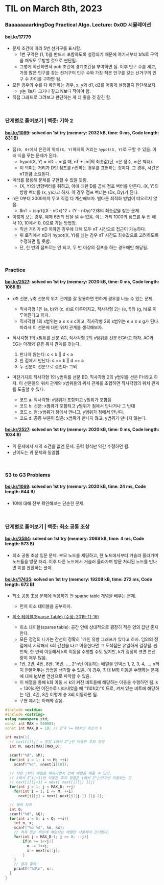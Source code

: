 # **TIL on March 8th, 2023**
### BaaaaaaaarkingDog Practical Algo. Lecture: 0x0D 시뮬레이션
#### [boj.kr/17779](../../../Problem%20Solving/boj/Simulation/17779-03-07-2023.cpp)
* 문제 조건에 따라 5번 선거구를 표시함.
  - 1번 구역은 (1, 1)을 반드시 포함하도록 설정되기 때문에 여기서부터 bfs로 구역을 채워도 무방할 것으로 판단됨.
  - 그렇게 확산하면서 oob 조건에 경계조건을 부여하면 됨. 이후 인구 수를 세고, 가장 많은 인구를 갖는 선거구의 인구 수와 가장 적은 인구를 갖는 선거구의 인구 수 차이를 구하면 됨.
* 모든 경우의 수를 다 확인하는 경우, x, y와 d1, d2를 어떻게 설정할지 판단해보자.
  - y는 1보다 크거나 같고 N보다 작아야 함.
* 직접 그래프로 그려보고 판단하는 게 더 좋을 것 같긴 함.
<br>

### 단계별로 풀어보기 | 백준: 기하 2
#### [boj.kr/1069](../../../Problem%20Solving/boj/Math/1069-03-08-2023.cpp): solved on 1st try (memory: 2032 kB, time: 0 ms, Code length: 831 B)
* 집`(0, 0)`에서 은진이 위치`(X, Y)`까지의 거리는 `hypot(X, Y)`로 구할 수 있음. 아래 식을 푸는 문제가 된다.
  - hypot(X, Y) = nD + m일 때, nT + |m|의 최솟값(단, n은 정수, m은 벡터).
  - 이 의미는 거리가 D인 점프를 n번하는 경우를 표현하는 것이다. 그 경우, 시간은 nT만큼 소요된다.
* 벡터를 활용해 문제를 구현할 수 있을 듯함.
  - (X, Y)의 방향벡터를 취하고, 이에 대한 D를 곱해 점프 벡터를 만든다. (X, Y)의 방향 벡터를 (x, y)라고 하자. 이 경우 점프 벡터는 (Dx, Dy)가 된다.
* n은 0부터 2000까지 두고 직접 다 계산해보자. 별다른 최적화 방법이 떠오르지 않음.
  - $nT + \sqrt{(X - nDx)^2 + (Y - nDy)^2}$의 최솟값을 찾는 문제.
* 이렇게 보는 경우, 예제 6번의 답을 낼 수 없음. 이는 거리 1000의 점프를 두 번 해서 10, 10에서 0, 0으로 가는 방법임.
  - 직선 거리가 nD 이하인 경우에 대해 모두 nT 시간으로 접근이 가능하다.
  - 위 로직에서 nD가 hypot(X, Y)를 넘는 경우 nT 시간도 최솟값으로 고려하도록 수정하면 될 듯함.
  - 단, 한 번의 점프로는 안 되고, 두 번 이상의 점프를 하는 경우에만 해당됨.
<br>

### Practice
#### [boj.kr/2527](../../../Problem%20Solving/boj/Math/2527-03-08-2023.cpp): solved on 1st try (memory: 2020 kB, time: 0 ms, Code length: 1088 B)
* x축 선분, y축 선분의 위치 관계를 잘 활용하면 편하게 경우를 나눌 수 있는 문제.
  - 직사각형 1은 (a, b)와 (c, d)로 이루어지고, 직사각형 2는 (e, f)와 (g, h)로 이루어진다고 하자.
  - 직사각형 1의 x범위는 a ≤ x ≤ c이고, 직사각형 2의 x범위는 e ≤ x ≤ g가 된다. 따라서 이 선분에 대한 위치 관계를 생각해보자.

* 직사각형 1의 x범위를 선분 AC, 직사각형 2의 x범위를 선분 EG라고 하자. AC와 EG는 아래와 같은 위치 관계를 갖는다.
  1. 만나지 않는다: c < b || d < a
  2. 한 점에서 만난다: c == b || d == a
  3. 두 선분이 선분으로 겹친다: 그외

* 마찬가지로 직사각형 1의 y범위를 선분 BD, 직사각형 2의 y범위를 선분 FH라고 하자. 이 선분들의 위치 관계와 x범위들의 위치 관계를 조합하면 직사각형의 위치 관계를 도출할 수 있다.
  - 코드 a. 직사각형: x범위가 포함되고 y범위가 포함됨
  - 코드 b. 선분: x범위가 포함되고 y범위가 점에서 만나거나 그 반대
  - 코드 c. 점: x범위가 점에서 만나고, y범위가 점에서 만난다.
  - 코드 d. 공통 부분이 없음: x범위가 만나지 않고, y범위가 만나지 않는다.

#### [boj.kr/2527](../../../Problem%20Solving/boj/Math/15973-03-08-2023.cpp): solved on 1st try (memory: 2020 kB, time: 0 ms, Code length: 1034 B)
* 위 문제에서 제약 조건을 없앤 문제. 출력 형식만 약간 수정하면 됨.
* 난이도는 위 문제와 동일함.
<br>

### S3 to G3 Problems
#### [boj.kr/1069](../../../Problem%20Solving/boj/random%20defense/1138-03-08-2023.cpp): solved on 1st try (memory: 2020 kB, time: 24 ms, Code length: 644 B)
* 10!에 대해 전부 확인해보는 단순한 문제.
<br>

### 단계별로 풀어보기 | 백준: 최소 공통 조상
#### [boj.kr/3584](../../../Problem%20Solving/boj/Tree/3584-03-08-2023.cpp): solved on 1st try (memory: 2068 kB, time: 4 ms, Code length: 573 B)
* 최소 공통 조상 입문 문제. 부모 노드를 세팅하고, 한 노드에서부터 거슬러 올라가며 노드들을 방문 처리. 이후 다른 노드에서 거슬러 올라가며 방문 처리된 노드를 만나면 이를 반환하는 풀이.

#### [boj.kr/17435](../../../Problem%20Solving/boj/Tree/17435-03-08-2023.cpp): solved on 1st try (memory: 19208 kB, time: 272 ms, Code length: 672 B)
* 최소 공통 조상 문제에 적용하기 전 sparse table 개념을 배우는 문제.
  - 먼저 희소 테이블을 공부하자.

* [희소 테이블(Sparse Table) (수정: 2019-11-16)](https://m.blog.naver.com/kks227/220793361738)
  - 희소 테이블(sparse table): 공간 안에 상대적으로 굉장히 적은 양의 값만 존재한다.
  - 모든 정점의 나가는 간선이 정확히 1개인 유향 그래프가 있다고 하자. 임의의 정점에서 시작해서 k회 간선을 타고 이동한다면 그 도착점은 유일하게 결정됨. 한 번씩, 한 번씩 이동해서 k회 이동을 수행할 수도 있지만, k가 굉장히 크면 연산량이 매우 많음.
  - 1번, 2번, 4번, 8번, 16번, ..., 2^n번 이동하는 배열을 인덱스 1, 2, 3, 4, ..., n까지 만들어두는 방법을 생각할 수 있음. 이 경우, 최대 M회 이동을 수행하는 문제에 대해 lgM번 연산으로 파악할 수 있음.
  - 이 배열을 통해 k회 이동 시 k의 켜진 비트들에 해당하는 이동을 수행하면 됨. k = 13이라면 이진수로 나타내었을 때 "1101(2)"이므로, 켜져 있는 비트에 해당하는 1칸, 4칸, 8칸 이렇게 총 3회 이동하면 됨.
  - 구현 예시는 아래와 같음.
  
```cpp
#include <cstdio>
#include <cstring>
using namespace std;
const int MAX = 500001;
const int MAX_D = 19; // 2^k >= MAX인 최소의 k
 
int main(){
  // next[i][j] = 정점 i에서 2^j번 이동한 후의 정점
  int M, next[MAX][MAX_D];

  scanf("%d", &M);
  for(int i = 1; i <= M; ++i)
    scanf("%d", &next[i][0]);

  // 작은 j부터 배열을 채워가면서 전체 배열을 채울 수 있다.
  // i에서 2^(j+1)번 이동한 후의 정점은 i에서 2^j번*2번 이동하는 것
  // next[i][j+1] = next[ next[i][j] ][j]
  for(int j = 1; j < MAX_D; ++j)
    for(int i = 1; i <= M; ++i)
      next[i][j] = next[ next[i][j-1] ][j-1];

  // 쿼리 처리
  int Q;
  scanf("%d", &Q);
  for(int i = 0; i < Q; ++i){
    int n, x;
    scanf("%d %d", &n, &x);
    // 켜져 있는 비트에 해당하는 배열만 사용해서 건너뛴다.
    for(int j = MAX_D-1; j >= 0; --j){
        if(n >= 1<<j){
          n -= 1<<j;
          x = next[x][j];
        }
    }
    // 결과 출력
    printf("%d\n", x);
  }
}
```